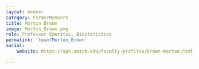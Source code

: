 ```yaml
---
layout: member
category: FormerMembers
title: Morton Brown
image: Morton_Brown.png
role: Professor Emeritus, Biostatistics
permalink: 'team/Morton_Brown'
social:
    website: https://sph.umich.edu/faculty-profiles/brown-morton.html

---
```



